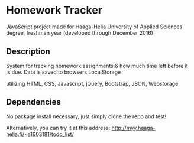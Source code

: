 # Homework Tracker

JavaScript project made for Haaga-Helia University of Applied Sciences degree, freshmen year (developed through December 2016)

## Description

System for tracking homework assignments & how much time left before it is due. Data is saved to browsers LocalStorage

utilizing HTML, CSS, Javascript, jQuery, Bootstrap, JSON, Webstorage

## Dependencies

No package install necessary, just simply clone the repo and test!

Alternatively, you can try it at this address: http://myy.haaga-helia.fi/~a1603181/todo_list/
